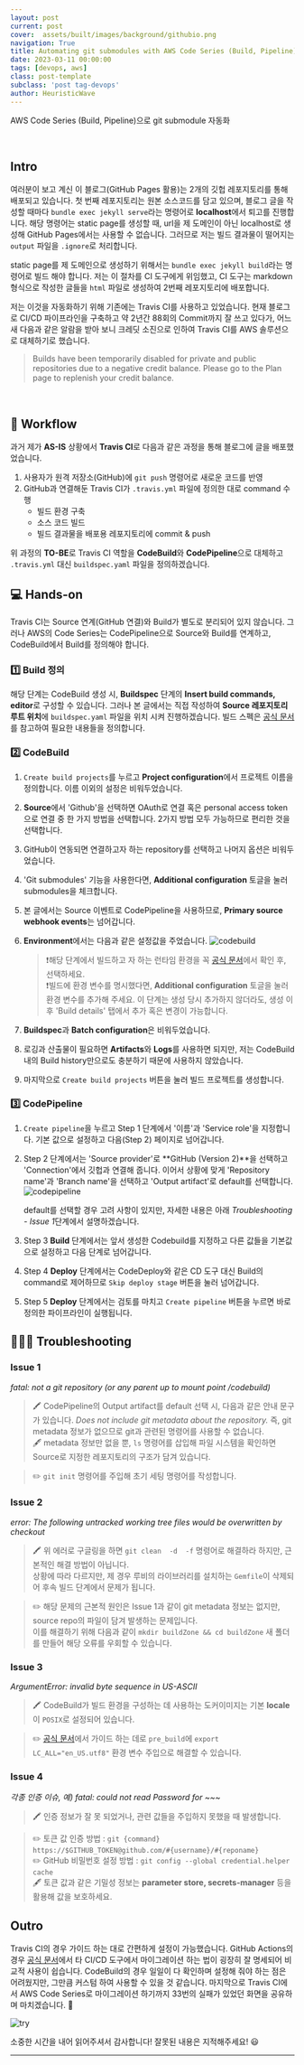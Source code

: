 ```yaml
---
layout: post
current: post
cover:  assets/built/images/background/githubio.png
navigation: True
title: Automating git submodules with AWS Code Series (Build, Pipeline)
date: 2023-03-11 00:00:00
tags: [devops, aws]
class: post-template
subclass: 'post tag-devops'
author: HeuristicWave
---
```


AWS Code Series (Build, Pipeline)으로 git submodule 자동화

<br>

## Intro

여러분이 보고 계신 이 블로그(GitHub Pages 활용)는 2개의 깃헙 레포지토리를 통해 배포되고 있습니다. 첫 번째 레포지토리는 원본 소스코드를 담고 있으며,
블로그 글을 작성할 때마다 `bundle exec jekyll serve`라는 명령어로 **localhost**에서 퇴고를 진행합니다.
해당 명령어는 static page를 생성할 때, url을 제 도메인이 아닌 localhost로 생성해 GitHub Pages에서는 사용할 수 없습니다.
그러므로 저는 빌드 결과물이 떨어지는 `output` 파일을 `.ignore`로 처리합니다.

static page를 제 도메인으로 생성하기 위해서는 `bundle exec jekyll build`라는 명령어로 빌드 해야 합니다.
저는 이 절차를 CI 도구에게 위임했고, CI 도구는 markdown 형식으로 작성한 글들을 `html` 파일로 생성하여 2번째 레포지토리에 배포합니다.

저는 이것을 자동화하기 위해 기존에는 Travis CI를 사용하고 있었습니다.
현재 블로그로 CI/CD 파이프라인을 구축하고 약 2년간 88회의 Commit까지 잘 쓰고 있다가,
어느새 다음과 같은 알람을 받아 보니 크레딧 소진으로 인하여 Travis CI를 AWS 솔루션으로 대체하기로 했습니다.

> Builds have been temporarily disabled for private and public repositories due to a negative credit balance. Please go to the Plan page to replenish your credit balance.

<br>

## 📜 Workflow

과거 제가 **AS-IS** 상황에서 **Travis CI**로 다음과 같은 과정을 통해 블로그에 글을 배포했었습니다.

1. 사용자가 원격 저장소(GitHub)에 `git push` 명령어로 새로운 코드를 반영 
2. GitHub과 연결해둔 Travis CI가 `.travis.yml` 파일에 정의한 대로 command 수행
    - 빌드 환경 구축
    - 소스 코드 빌드
    - 빌드 결과물을 배포용 레포지토리에 commit & push

위 과정의 **TO-BE**로 Travis CI 역할을 **CodeBuild**와 **CodePipeline**으로 대체하고 `.travis.yml` 대신 `buildspec.yaml` 파일을 정의하겠습니다.
    
## 💻 Hands-on

Travis CI는 Source 연계(GitHub 연결)와 Build가 별도로 분리되어 있지 않습니다.
그러나 AWS의 Code Series는 CodePipeline으로 Source와 Build를 연계하고, CodeBuild에서 Build를 정의해야 합니다. 

### 1️⃣ Build 정의

해당 단계는 CodeBuild 생성 시, **Buildspec** 단계의 **Insert build commands, editor**로 구성할 수 있습니다.
그러나 본 글에서는 직접 작성하여 **Source 레포지토리 루트 위치**에 `buildspec.yaml` 파일을 위치 시켜 진행하겠습니다.
빌드 스펙은 [공식 문서](https://docs.aws.amazon.com/codebuild/latest/userguide/build-spec-ref.html )를 참고하여 필요한 내용들을 정의합니다.

### 2️⃣ CodeBuild

1. `Create build projects`를 누르고 **Project configuration**에서 프로젝트 이름을 정의합니다. 이름 이외의 설정은 비워두었습니다.
2. **Source**에서 'Github'을 선택하면 OAuth로 연결 혹은 personal access token으로 연결 중 한 가지 방법을 선택합니다. 2가지 방법 모두 가능하므로 편리한 것을 선택합니다.
3. GitHub이 연동되면 연결하고자 하는 repository를 선택하고 나머지 옵션은 비워두었습니다.
4. 'Git submodules' 기능을 사용한다면, **Additional configuration** 토글을 눌러 submodules을 체크합니다.
5. 본 글에서는 Source 이벤트로 CodePipeline을 사용하므로, **Primary source webhook events**는 넘어갑니다.
6. **Environment**에서는 다음과 같은 설정값을 주었습니다.
   ![codebuild](../../assets/built/images/post/aws/codebuild.png)
   
   >❗️해당 단계에서 빌드하고 자 하는 런타임 환경을 꼭 [공식 문서](https://docs.aws.amazon.com/codebuild/latest/userguide/available-runtimes.html )에서 확인 후, 선택하세요.
   > <br>
   >❗빌드에 환경 변수를 명시했다면, **Additional configuration** 토글을 눌러 환경 변수를 추가해 주세요.
   > 이 단계는 생성 당시 추가하지 않더라도, 생성 이후 'Build details' 탭에서 추가 혹은 변경이 가능합니다.
7. **Buildspec**과 **Batch configuration**은 비워두었습니다.
8. 로깅과 산출물이 필요하면 **Artifacts**와 **Logs**를 사용하면 되지만, 저는 CodeBuild 내의 Build history만으로도 충분하기 때문에 사용하지 않았습니다.
9. 마지막으로 `Create build projects` 버튼을 눌러 빌드 프로젝트를 생성합니다.

### 3️⃣ CodePipeline

1. `Create pipeline`을 누르고 Step 1 단계에서 '이름'과 'Service role'을 지정합니다. 기본 값으로 설정하고 다음(Step 2) 페이지로 넘어갑니다.
2. Step 2 단계에서는 'Source provider'로 **GitHub (Version 2)**을 선택하고 'Connection'에서 깃헙과 연결해 줍니다. 
   이어서 상황에 맞게 'Repository name'과 'Branch name'을 선택하고 'Output artifact'로 default를 선택합니다.
   ![codepipeline](../../assets/built/images/post/aws/codepipeline.png)
   
   default를 선택할 경우 고려 사항이 있지만, 자세한 내용은 아래 *Troubleshooting - Issue 1*단계에서 설명하겠습니다.
3. Step 3 **Build** 단계에서는 앞서 생성한 Codebuild를 지정하고 다른 값들을 기본값으로 설정하고 다음 단계로 넘어갑니다.
4. Step 4 **Deploy** 단계에서는 CodeDeploy와 같은 CD 도구 대신 Build의 command로 제어하므로 `Skip deploy stage` 버튼을 눌러 넘어갑니다.
5. Step 5 **Deploy** 단계에서는 검토를 마치고 `Create pipeline` 버튼을 누르면 바로 정의한 파이프라인이 실행됩니다.

## ⛹🏾‍♂️ Troubleshooting

### Issue 1

*fatal: not a git repository (or any parent up to mount point /codebuild)*

> 🖍️ CodePipeline의 Output artifact를 default 선택 시, 다음과 같은 안내 문구가 있습니다.
> *Does not include git metadata about the repository.* 즉, git metadata 정보가 없으므로 git과 관련된 명령어를 사용할 수 없습니다. <br>
> 🖋️ metadata 정보만 없을 뿐, `ls` 명령어를 삽입해 파일 시스템을 확인하면 Source로 지정한 레포지토리의 구조가 담겨 있습니다.

> ✏️ `git init` 명령어를 주입해 초기 세팅 명령어를 작성합니다.

### Issue 2

*error: The following untracked working tree files would be overwritten by checkout*

> 🖍️ 위 에러로 구글링을 하면 `git clean  -d  -f` 명령어로 해결하라 하지만, 근본적인 해결 방법이 아닙니다. <br> 
> 상황에 따라 다르지만, 제 경우 루비의 라이브러리를 설치하는 `Gemfile`이 삭제되어 후속 빌드 단계에서 문제가 됩니다.

> ✏️ 해당 문제의 근본적 원인은 Issue 1과 같이 git metadata 정보는 없지만, source repo의 파일이 담겨 발생하는 문제입니다. <br>
> 이를 해결하기 위해 다음과 같이 `mkdir buildZone && cd buildZone` 새 폴더를 만들어 해당 오류를 우회할 수 있습니다.

### Issue 3

*ArgumentError: invalid byte sequence in US-ASCII*

> 🖍️ CodeBuild가 빌드 환경을 구성하는 데 사용하는 도커이미지는 기본 **locale**이 `POSIX`로 설정되어 있습니다. 

> ✏️ [공식 문서](https://docs.aws.amazon.com/codebuild/latest/userguide/troubleshooting.html#troubleshooting-utf-8 )에서 가이드 하는 데로 `pre_build`에 `export LC_ALL="en_US.utf8"` 환경 변수 주입으로 해결할 수 있습니다.

### Issue 4

*각종 인증 이슈, 예) fatal: could not read Password for ~~~*

> 🖍️ 인증 정보가 잘 못 되었거나, 관련 값들을 주입하지 못했을 때 발생합니다.

> ✏️ 토큰 값 인증 방법 : `git {command} https://$GITHUB_TOKEN@github.com/#{username}/#{reponame}`<br>
> ✏️ GitHub 비밀번호 설정 방법 : `git config --global credential.helper cache` <br>
> 🖋️ 토큰 값과 같은 기밀성 정보는 **parameter store, secrets-manager** 등을 활용해 값을 보호하세요.

## Outro

Travis CI의 경우 가이드 하는 대로 간편하게 설정이 가능했습니다. GitHub Actions의 경우 [공식 문서](https://docs.github.com/en/actions/migrating-to-github-actions )에서 타 CI/CD 도구에서 마이그레이션 하는 법이 굉장히 잘 명세되어 비교적 사용이 쉽습니다.
CodeBuild의 경우 일일이 다 확인하며 설정해 줘야 하는 점은 어려웠지만, 그만큼 커스텀 하여 사용할 수 있을 것 같습니다. 마지막으로 Travis CI에서 AWS Code Series로 마이그레이션 하기까지 33번의 실패가 있었던 화면을 공유하며 마치겠습니다. 🤪

![try](../../assets/built/images/post/aws/trying.png)

소중한 시간을 내어 읽어주셔서 감사합니다! 잘못된 내용은 지적해주세요! 😃

---
